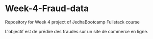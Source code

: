 # Week-4-Fraud-data
Repository for Week 4 project of JedhaBootcamp Fullstack course

L'objectif est de prédire des fraudes sur un site de commerce en ligne.
